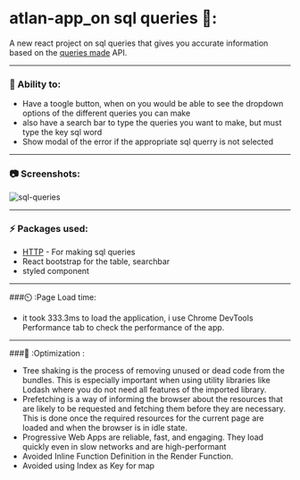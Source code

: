 # atlan-app_on sql queries 📔:

A new react project on sql queries that gives you accurate information based on the [queries made]([https://openweathermap.org/current](https://github.com/graphql-compose/graphql-compose-examples/tree/master/examples/northwind/data/csv)) API.


---


### :muscle: Ability to:
- Have a toogle button, when on you would be able to see the dropdown options of the different queries you can make
- also have a search bar to type the queries you want to make, but must type the key sql word
- Show modal of the error if the appropriate sql querry is not selected

---

### :camera: Screenshots:
![sql-queries](https://user-images.githubusercontent.com/76845356/170958905-c1f2b28f-d938-4f40-afd8-aef9564a3f6a.PNG)


----
### :zap: Packages used:
- [HTTP]([https://pub.dev/packages/http](https://github.com/graphql-compose/graphql-compose-examples/tree/master/examples/northwind/data/csv)) - For making sql queries 
- React bootstrap for the table, searchbar
- styled component


--------
###⏲️ :Page Load time:
- it took 333.3ms to load the application, i use Chrome DevTools Performance tab to check the performance of the app.


-----------
###🎇 :Optimization :
- Tree shaking is the process of removing unused or dead code from the bundles. This is especially important when using utility libraries like Lodash where you do not need all features of the imported library.
- Prefetching is a way of informing the browser about the resources that are likely to be requested and fetching them before they are necessary. This is done once the required resources for the current page are loaded and when the browser is in idle state.
- Progressive Web Apps are reliable, fast, and engaging. They load quickly even in slow networks and are high-performant
-  Avoided Inline Function Definition in the Render Function.
-  Avoided using Index as Key for map


